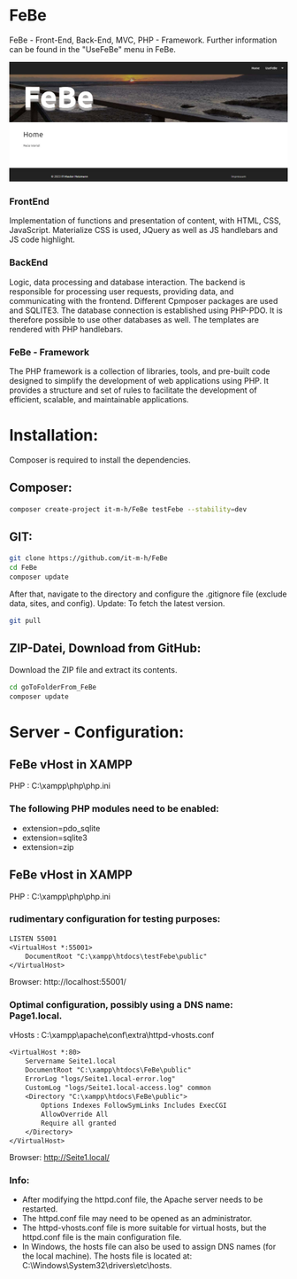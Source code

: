 # FeBe
FeBe - Front-End, Back-End, MVC, PHP - Framework.
Further information can be found in the "UseFeBe" menu in FeBe.

![FeBe - Framework](/public/img/febe/001.jpg "FeBe - Framework")


### FrontEnd
Implementation of functions and presentation of content, with HTML, CSS, JavaScript. Materialize CSS is used, 
JQuery as well as JS handlebars and JS code highlight.

### BackEnd
Logic, data processing and database interaction. The backend is responsible for processing user requests, providing data, and communicating with the frontend. Different Cpmposer packages are used and SQLITE3. The database connection is established using PHP-PDO. It is therefore possible to use other databases as well. The templates are rendered with PHP handlebars.

### FeBe - Framework
The PHP framework is a collection of libraries, tools, and pre-built code designed to simplify the development of web applications using PHP. It provides a structure and set of rules to facilitate the development of efficient, scalable, and maintainable applications.

# Installation:
Composer is required to install the dependencies.

## Composer:
```bash
composer create-project it-m-h/FeBe testFebe --stability=dev
```

## GIT:
```bash
git clone https://github.com/it-m-h/FeBe
cd FeBe
composer update
```

After that, navigate to the directory and configure the .gitignore file (exclude data, sites, and config).
Update: To fetch the latest version.
```bash
git pull 
```

## ZIP-Datei, Download from GitHub:
Download the ZIP file and extract its contents.
```bash
cd goToFolderFrom_FeBe
composer update
```

# Server - Configuration:

## FeBe vHost in XAMPP
PHP : C:\xampp\php\php.ini

### The following PHP modules need to be enabled:

- extension=pdo_sqlite
- extension=sqlite3
- extension=zip

## FeBe vHost in XAMPP
PHP : C:\xampp\php\php.ini

### rudimentary configuration for testing purposes:
```
LISTEN 55001
<VirtualHost *:55001>
    DocumentRoot "C:\xampp\htdocs\testFebe\public"
</VirtualHost>
```
Browser: http://localhost:55001/

### Optimal configuration, possibly using a DNS name: Page1.local.
vHosts : C:\xampp\apache\conf\extra\httpd-vhosts.conf
```
<VirtualHost *:80>
    Servername Seite1.local
    DocumentRoot "C:\xampp\htdocs\FeBe\public"
    ErrorLog "logs/Seite1.local-error.log"
    CustomLog "logs/Seite1.local-access.log" common
    <Directory "C:\xampp\htdocs\FeBe\public">
        Options Indexes FollowSymLinks Includes ExecCGI
        AllowOverride All
        Require all granted
    </Directory>
</VirtualHost>
```

Browser: http://Seite1.local/

### Info: 
- After modifying the httpd.conf file, the Apache server needs to be restarted.
- The httpd.conf file may need to be opened as an administrator.
- The httpd-vhosts.conf file is more suitable for virtual hosts, but the httpd.conf file is the main configuration file.
- In Windows, the hosts file can also be used to assign DNS names (for the local machine). The hosts file is located at: C:\Windows\System32\drivers\etc\hosts.